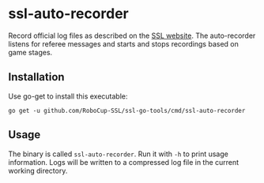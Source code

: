 # ssl-auto-recorder

Record official log files as described on the [SSL website](https://ssl.robocup.org/game-logs/).
The auto-recorder listens for referee messages and starts and stops recordings based on game stages.

## Installation

Use go-get to install this executable:

```
go get -u github.com/RoboCup-SSL/ssl-go-tools/cmd/ssl-auto-recorder
```

## Usage

The binary is called `ssl-auto-recorder`.
Run it with `-h` to print usage information.
Logs will be written to a compressed log file in the current working directory.

